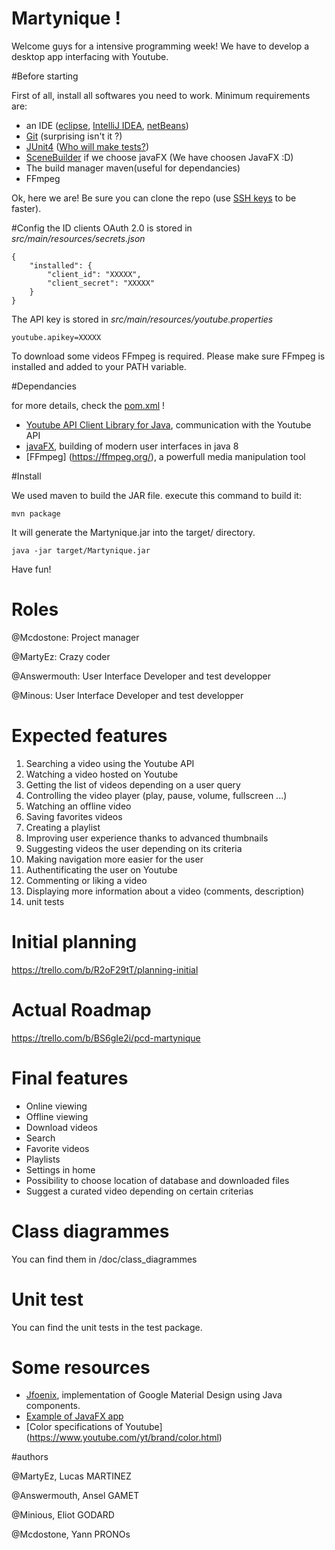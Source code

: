 Martynique !
===================


Welcome guys for a intensive programming week! We have to develop a desktop app interfacing with Youtube.


#Before starting

First of all, install all softwares you need to work. Minimum requirements are:
 - an IDE ([eclipse](https://eclipse.org/downloads/), [IntelliJ IDEA](https://www.jetbrains.com/idea/), [netBeans](https://netbeans.org/downloads/))
 - [Git](https://git-scm.com/downloads) (surprising isn't it ?)
 - [JUnit4](http://junit.org/junit4/) ([Who will make tests?](http://www.commitstrip.com/shop/45-thickbox_default/affiche-tester-c-est-douter.jpg))
 - [SceneBuilder](http://gluonhq.com/labs/scene-builder/) if we choose javaFX (We have choosen JavaFX :D)
 - The build manager maven(useful for dependancies)
 - FFmpeg


Ok, here we are! Be sure you can clone the repo (use [SSH keys](https://help.github.com/articles/generating-an-ssh-key/) to be faster).

#Config
the ID clients OAuth 2.0 is stored in *src/main/resources/secrets.json*

	{
		"installed": {
			"client_id": "XXXXX",
		    "client_secret": "XXXXX"
		}
	}

The API key is stored in *src/main/resources/youtube.properties*
	
	youtube.apikey=XXXXX
	
To download some videos FFmpeg is required. Please make sure FFmpeg is installed and added to your PATH variable.

#Dependancies

for more details, check the [pom.xml](https://github.com/TELECOMNancy/pcd-2016-martynique/blob/master/pom.xml) !

- [Youtube API Client Library for Java](https://developers.google.com/api-client-library/java/), communication with the Youtube API
- [javaFX](http://docs.oracle.com/javase/8/javase-clienttechnologies.htm), building of modern user interfaces in java 8
- [FFmpeg] (https://ffmpeg.org/), a powerfull media manipulation tool


#Install

We used maven to build the JAR file.  execute this command to build it:

	mvn package


It will generate the Martynique.jar into the target/ directory.

	java -jar target/Martynique.jar

Have fun!


# Roles

@Mcdostone: Project manager

@MartyEz: Crazy coder

@Answermouth: User Interface Developer and test developper

@Minous: User Interface Developer and test developper

# Expected features


1. Searching a video using the Youtube API
2. Watching a video hosted on Youtube
3. Getting the list of videos depending on a user query
4. Controlling the video player (play, pause, volume, fullscreen ...)
5. Watching an offline video
6. Saving favorites videos
7. Creating a playlist
8. Improving user experience thanks to advanced thumbnails
9. Suggesting videos the user depending on its criteria
10. Making navigation more easier for the user
11. Authentificating the user on Youtube
12. Commenting or liking  a video
13. Displaying more information about a video (comments, description)
14. unit tests


# Initial planning

https://trello.com/b/R2oF29tT/planning-initial


# Actual Roadmap

https://trello.com/b/BS6gIe2i/pcd-martynique

# Final features
- Online viewing
- Offline viewing
- Download videos
- Search
- Favorite videos
- Playlists
- Settings in home
- Possibility to choose location of database and downloaded files
- Suggest a curated video depending on certain criterias

# Class diagrammes

You can find them in /doc/class_diagrammes

# Unit test

You can find the unit tests in the test package.


# Some resources
 - [Jfoenix](http://www.jfoenix.com/),  implementation of Google Material Design using Java components.
 - [Example of JavaFX app](https://github.com/Mcdostone/sort-my-photos)
 - [Color specifications of Youtube] (https://www.youtube.com/yt/brand/color.html)

#authors

@MartyEz, Lucas MARTINEZ

@Answermouth, Ansel GAMET

@Minious, Eliot GODARD

@Mcdostone, Yann PRONOs


